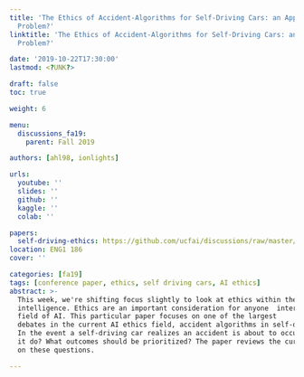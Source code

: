 ```yaml
---
title: 'The Ethics of Accident-Algorithms for Self-Driving Cars: an Applied Trolly
  Problem?'
linktitle: 'The Ethics of Accident-Algorithms for Self-Driving Cars: an Applied Trolly
  Problem?'

date: '2019-10-22T17:30:00'
lastmod: <?UNK?>

draft: false
toc: true

weight: 6

menu:
  discussions_fa19:
    parent: Fall 2019

authors: [ahl98, ionlights]

urls:
  youtube: ''
  slides: ''
  github: ''
  kaggle: ''
  colab: ''

papers:
  self-driving-ethics: https://github.com/ucfai/discussions/raw/master/fa19/self-driving-ethics.pdf
location: ENG1 186
cover: ''

categories: [fa19]
tags: [conference paper, ethics, self driving cars, AI ethics]
abstract: >-
  This week, we're shifting focus slightly to look at ethics within the field of  artifical
  intelligence. Ethics are an important consideration for anyone  interested in the
  field of AI. This particular paper focuses on one of the largest
  debates in the current AI ethics field, accident algorithms in self-driving cars.
  In the event a self-driving car realizes an accident is about to occur, what should
  it do? What outcomes should be prioritized? The paper reviews the current viewpoints
  on these questions.

---
```


<!-- TODO Add Meeting Notes/Contents here -->
<!-- NOTE Refer the Documentation if you're unsure how to format/add to this. -->
